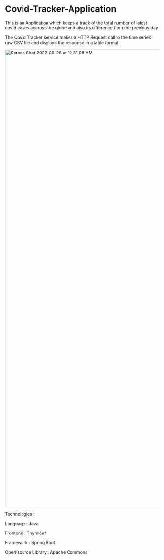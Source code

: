 # Covid-Tracker-Application


This is an Application which keeps a track of the total number of latest covid cases accross the globe and also its difference from the previous day

The Covid Tracker service makes a HTTP Request call to the time series raw CSV file and displays the response in a table format

<img width="1492" alt="Screen Shot 2022-09-28 at 12 31 08 AM" src="https://user-images.githubusercontent.com/72269385/192699967-229e2786-1fc1-4006-b64b-5d92e8426463.png">



Technologies :

Language : Java

Frontend : Thymleaf 

Framework : Spring Boot

Open source Library : Apache Commons
